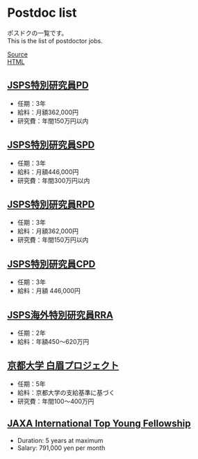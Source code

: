 # Postdoc list

ポスドクの一覧です。  
This is the list of postdoctor jobs.

[Source](https://github.com/kazumaemoto/postdoc-list)  
[HTML](https://kazumaemoto.github.io/postdoc-list/)

## [JSPS特別研究員PD](https://www.jsps.go.jp/j-pd/index.html)

- 任期：3年
- 給料：月額362,000円
- 研究費：年間150万円以内

## [JSPS特別研究員SPD](https://www.jsps.go.jp/j-pd/index.html)

- 任期：3年
- 給料：月額446,000円
- 研究費：年間300万円以内

## [JSPS特別研究員RPD](https://www.jsps.go.jp/j-pd/rpd_gaiyo.html)

- 任期：3年
- 給料：月額362,000円
- 研究費：年間150万円以内

## [JSPS特別研究員CPD](https://www.jsps.go.jp/j-pd/cpd_gaiyo.html)

- 任期：3年
- 給料：月額 446,000円

## [JSPS海外特別研究員RRA](https://www.jsps.go.jp/j-ab/rra_gaiyo.html)

- 任期：2年
- 給料：年額450〜620万円

## [京都大学 白眉プロジェクト](https://www.hakubi.kyoto-u.ac.jp)

- 任期：5年
- 給料：京都大学の支給基準に基づく
- 研究費：年間100〜400万円

## [JAXA International Top Young Fellowship](http://www.isas.jaxa.jp/en/researchers/ityf/index.html)

- Duration: 5 years at maximum
- Salary: 791,000 yen per month
